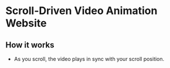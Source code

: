 # Scroll-Driven Video Animation Website

## How it works
- As you scroll, the video plays in sync with your scroll position.
